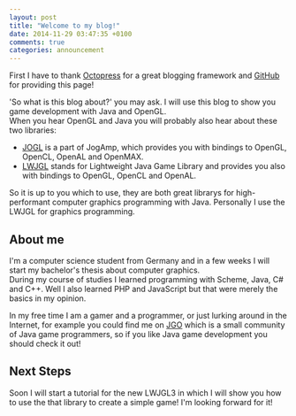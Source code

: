 ```yaml
---
layout: post
title: "Welcome to my blog!"
date: 2014-11-29 03:47:35 +0100
comments: true
categories: announcement
---
```

First I have to thank [Octopress](http://octopress.org/) for a great blogging framework and [GitHub](https://pages.github.com/) for providing this page!

'So what is this blog about?' you may ask. I will use this blog to show you game development with Java and OpenGL.  
When you hear OpenGL and Java you will probably also hear about these two libraries:

* [JOGL](http://jogamp.org/jogl/www/) is a part of JogAmp, which provides you with bindings to OpenGL, OpenCL, OpenAL and OpenMAX.
* [LWJGL](http://www.lwjgl.org/) stands for Lightweight Java Game Library and provides you also with bindings to OpenGL, OpenCL and OpenAL.

So it is up to you which to use, they are both great librarys for high-performant computer graphics programming with Java. Personally I use the LWJGL for graphics programming.

## About me
I'm a computer science student from Germany and in a few weeks I will start my bachelor's thesis about computer graphics.  
During my course of studies I learned programming with Scheme, Java, C# and C++. Well I also learned PHP and JavaScript but that were merely the basics in my opinion.

In my free time I am a gamer and a programmer, or just lurking around in the Internet, for example you could find me on [JGO](http://www.java-gaming.org/) which is a small community of Java game programmers, so if you like Java game development you should check it out!

## Next Steps
Soon I will start a tutorial for the new LWJGL3 in which I will show you how to use the that library to create a simple game! I'm looking forward for it!
